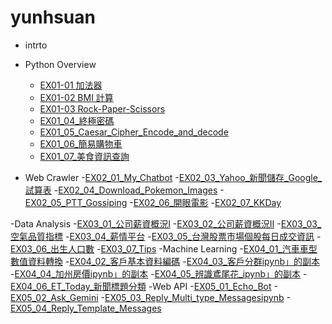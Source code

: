 # yunhsuan
- intrto
  
- Python Overview
  - [EX01-01 加法器](EX01_01_加法器.ipynb) 
  - [EX01-02 BMI 計算](EX01_02_BMI_計算.ipynb)
  - [EX01-03 Rock-Paper-Scissors](EX01_03_Rock_Paper_Scissors.ipynb)
  - [EX01_04_終極密碼](EX01_04_終極密碼.ipynb)
  - [EX01_05_Caesar_Cipher_Encode_and_decode](EX01_05_Caesar_Cipher_Encode_and_decode.ipynb)
  - [EX01_06_簡易購物車](EX01_06_簡易購物車.ipynb)
  - [EX01_07_美食資訊查詢](EX01_07_美食資訊查詢.ipynb)
- Web Crawler
  -[EX02_01_My_Chatbot](EX02_01_My_Chatbot.ipynb)
  -[EX02_03_Yahoo_新聞儲存_Google_試算表](EX02_03_Yahoo_新聞儲存_Google_試算表.ipynb)
  -[EX02_04_Download_Pokemon_Images](EX02_04_Download_Pokemon_Images.ipynb)
  -[EX02_05_PTT_Gossiping](EX02_05_PTT_Gossiping.ipynb)
  -[EX02_06_開眼電影](EX02_06_開眼電影.ipynb)
  -[EX02_07_KKDay](EX02_07_KKDay.ipynb)

 -Data Analysis
   -[EX03_01_公司薪資概況Ⅰ](EX03_01_公司薪資概況Ⅰ.ipynb)
   -[EX03_02_公司薪資概況Ⅱ](EX03_02_公司薪資概況Ⅱ.ipynb)
   -[EX03_03_空氣品質指標](EX03_03_空氣品質指標ipynb.ipynb)
   -[EX03_04_薪情平台](EX03_04_薪情平台ipynb.ipynb)
   -[EX03_05_台灣股票市場個股每日成交資訊](EX03_05_台灣股票市場個股每日成交資訊.ipynb)
   -[EX03_06_出生人口數](EX03_06_出生人口數.ipynb)
   -[EX03_07_Tips](EX03_07_Tips.ipynb)
 -Machine Learning
   -[EX04_01_汽車車型數值資料轉換](EX04_01_汽車車型數值資料轉換.ipynb)
   -[EX04_02_客戶基本資料編碼](EX04_02_客戶基本資料編碼.ipynb)
   -[EX04_03_客戶分群ipynb」的副本](EX04_03_客戶分群ipynb」的副本.ipynb)
   -[EX04_04_加州房價ipynb」的副本](EX04_04_加州房價ipynb」的副本.ipynb)
   -[EX04_05_辨識鳶尾花_ipynb」的副本](EX04_05_辨識鳶尾花_ipynb」的副本.ipynb)
   -[EX04_06_ET_Today_新聞標題分類](EX04_06_ET_Today_新聞標題分類.ipynb)
 -Web API
   -[EX05_01_Echo_Bot](EX05_01_Echo_Bot.ipynb)
   -[EX05_02_Ask_Gemini](EX05_02_Ask_Gemini.ipynb)
   -[EX05_03_Reply_Multi_type_Messagesipynb](EX05_03_Reply_Multi_type_Messagesipynb.ipynb)
   -[EX05_04_Reply_Template_Messages](EX05_04_Reply_Template_Messages.ipynb)
   
   

  
